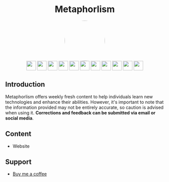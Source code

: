 <h1 style="text-align: center" align="center">
    Metaphorlism
</h1>

<div style="display: grid; place-items: center; border-radius: 100%; overflow: hidden;" align="center">
    <img src="https://github.com/metaphorlism/.github/assets/46731773/414ff703-9dc7-4133-9fb2-c3196de69413" style="width: 128px; height: 128px; border-radius: 100%;" />
</div>

<div style="text-align: center; width: 80%; margin: 0 auto;">
  <img src="https://img.shields.io/badge/docker-%232496ed.svg?style=for-the-badge&logo=docker&logoColor=white" height="30">

  <img src="https://img.shields.io/badge/reactjs-%23fff.svg?style=for-the-badge&logo=react&logoColor=#05a6d2" height="30">
  <img src="https://img.shields.io/badge/typescript-%23fff.svg?style=for-the-badge&logo=typescript&logoColor=007ACC" height="30">
  <img src="https://img.shields.io/badge/javascript-%23fff.svg?style=for-the-badge&logo=javascript&logoColor="f0db4f" height="30">
  <img src="https://img.shields.io/badge/tailwindcss-%23FFF.svg?style=for-the-badge&logo=tailwindcss&logoColor=#0dafd2" height="30">
  <img src="https://img.shields.io/badge/firebase-%23FFF.svg?style=for-the-badge&logo=firebase&logoColor=#0dafd2" height="30">
  <img src="https://img.shields.io/badge/springboot-%23FFF.svg?style=for-the-badge&logo=springboot&logoColor=#0dafd2" height="30">
  <img src="https://img.shields.io/badge/python-%23FFF.svg?style=for-the-badge&logo=python&logoColor=#0dafd2" height="30">
  <img src="https://img.shields.io/badge/npm-%23FFF.svg?style=for-the-badge&logo=npm&logoColor=#0dafd2" height="30">
  <img src="https://img.shields.io/badge/jenkins-%23FFF.svg?style=for-the-badge&logo=jenkins&logoColor=#0dafd2" height="30">
  <img src="https://img.shields.io/badge/kubernetes-%23FFF.svg?style=for-the-badge&logo=kubernetes&logoColor=#0dafd2" height="30">
</div>


## Introduction
Metaphorlism offers weekly fresh content to help individuals learn new technologies and enhance their abilities. However, it's important to note that the information provided may not be entirely accurate, so caution is advised when using it. **Corrections and feedback can be submitted via email or social media**.

## Content

- Website

## Support

- [Buy me a coffee](https://www.buymeacoffee.com/metaphorlism)
